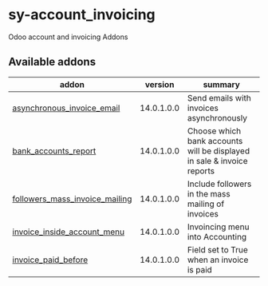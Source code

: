 # sy-account_invoicing
Odoo account and invoicing Addons

[//]: # (addons)

Available addons
----------------
addon | version | summary
--- | --- | ---
[asynchronous_invoice_email](asynchronous_invoice_email/) | 14.0.1.0.0 | Send emails with invoices asynchronously
[bank_accounts_report](bank_accounts_report/) | 14.0.1.0.0 | Choose which bank accounts will be displayed in sale & invoice reports
[followers_mass_invoice_mailing](followers_mass_invoice_mailing/) | 14.0.1.0.0 | Include followers in the mass mailing of invoices
[invoice_inside_account_menu](invoice_inside_account_menu/) | 14.0.1.0.0 | Invoincing menu into Accounting
[invoice_paid_before](invoice_paid_before/) | 14.0.1.0.0 | Field set to True when an invoice is paid

[//]: # (end addons)
